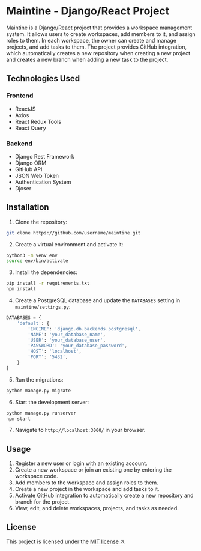 # Maintine - Django/React Project

Maintine is a Django/React project that provides a workspace management system. It allows users to create workspaces, add members to it, and assign roles to them. In each workspace, the owner can create and manage projects, and add tasks to them. The project provides GitHub integration, which automatically creates a new repository when creating a new project and creates a new branch when adding a new task to the project.

## Technologies Used

### Frontend

- ReactJS
- Axios
- React Redux Tools
- React Query

### Backend

- Django Rest Framework
- Django ORM
- GitHub API
- JSON Web Token
- Authentication System
- Djoser

## Installation

1. Clone the repository:

```bash
git clone https://github.com/username/maintine.git
```

2. Create a virtual environment and activate it:

```bash
python3 -m venv env
source env/bin/activate
```

3. Install the dependencies:

```bash
pip install -r requirements.txt
npm install
```

4. Create a PostgreSQL database and update the `DATABASES` setting in `maintine/settings.py`:

```python
DATABASES = {
    'default': {
        'ENGINE': 'django.db.backends.postgresql',
        'NAME': 'your_database_name',
        'USER': 'your_database_user',
        'PASSWORD': 'your_database_password',
        'HOST': 'localhost',
        'PORT': '5432',
    }
}
```

5. Run the migrations:

```bash
python manage.py migrate
```

6. Start the development server:

```bash
python manage.py runserver
npm start
```

7. Navigate to `http://localhost:3000/` in your browser.

## Usage

1. Register a new user or login with an existing account.
2. Create a new workspace or join an existing one by entering the workspace code.
3. Add members to the workspace and assign roles to them.
4. Create a new project in the workspace and add tasks to it.
5. Activate GitHub integration to automatically create a new repository and branch for the project.
6. View, edit, and delete workspaces, projects, and tasks as needed.

## License

This project is licensed under the [MIT license ↗](https://opensource.org/licenses/MIT).
